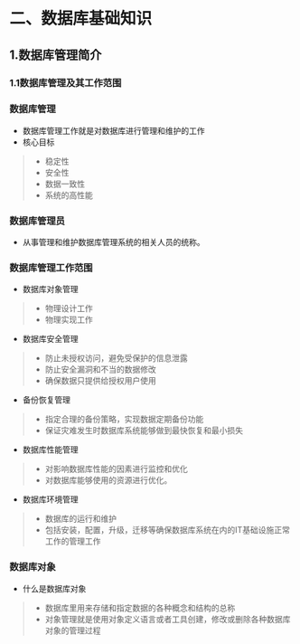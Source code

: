 # 二、数据库基础知识
## 1.数据库管理简介
### 1.1数据库管理及其工作范围
### 数据库管理
* 数据库管理工作就是对数据库进行管理和维护的工作
* 核心目标
> * 稳定性
> * 安全性
> * 数据一致性
> * 系统的高性能
### 数据库管理员
* 从事管理和维护数据库管理系统的相关人员的统称。
### 数据库管理工作范围
* 数据库对象管理
> * 物理设计工作
> * 物理实现工作
* 数据库安全管理
> * 防止未授权访问，避免受保护的信息泄露
> * 防止安全漏洞和不当的数据修改
> * 确保数据只提供给授权用户使用
* 备份恢复管理
> * 指定合理的备份策略，实现数据定期备份功能
> * 保证灾难发生时数据库系统能够做到最快恢复和最小损失
* 数据库性能管理
> * 对影响数据库性能的因素进行监控和优化
> * 对数据库能够使用的资源进行优化。
* 数据库环境管理
> * 数据库的运行和维护
> * 包括安装，配置，升级，迁移等确保数据库系统在内的IT基础设施正常工作的管理工作
### 数据库对象
* 什么是数据库对象
> * 数据库里用来存储和指定数据的各种概念和结构的总称
> * 对象管理就是使用对象定义语言或者工具创建，修改或删除各种数据库对象的管理过程

